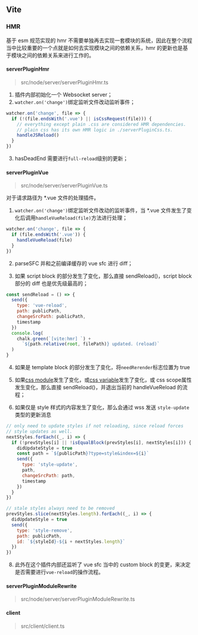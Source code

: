 ## Vite

### HMR

基于 esm 规范实现的 hmr 不需要单独再去实现一套模块的系统，因此在整个流程当中比较重要的一个点就是如何去实现模块之间的依赖关系，hmr 的更新也是基于模块之间的依赖关系来进行工作的。

#### serverPluginHmr

> src/node/server/serverPluginHmr.ts

1. 插件内部初始化一个 Websocket server；
2. `watcher.on('change')`绑定监听文件改动监听事件；

```javascript
watcher.on('change', file => {
  if (!(file.endsWith('.vue') || isCssRequest(file))) {
    // everything except plain .css are considered HMR dependencies.
    // plain css has its own HMR logic in ./serverPluginCss.ts.
    handleJSReload()
  }
})
```

3. hasDeadEnd 需要进行`full-reload`级别的更新；


#### serverPluginVue

> src/node/server/serverPluginVue.ts

对于请求路径为 *.vue 文件的处理插件。

1. `watcher.on('change')`绑定监听文件改动的监听事件，当 *.vue 文件发生了变化后调用`handleVueReload(file)`方法进行处理；

```javascript
watcher.on('change', file => {
  if (file.endsWith('.vue')) {
    handleVueReload(file)
  }
})
```

2. parseSFC 并和之前编译缓存的 vue sfc 进行 diff；

3. 如果 script block 的部分发生了变化，那么直接 sendReload()，script block 部分的 diff 也是优先级最高的；

```javascript
const sendReload = () => {
  send({
    type: 'vue-reload',
    path: publicPath,
    changeSrcPath: publicPath,
    timestamp
  })
  console.log(
    chalk.green(`[vite:hmr] `) +
      `${path.relative(root, filePath)} updated. (reload)`
  )
}
```

4. 如果是 template block 的部分发生了变化，将`needRerender`标志位置为 true

5. 如果[css module](https://github.com/vitejs/vite#css-modules)发生了变化，或[css variable](https://github.com/vitejs/vite#css-pre-processors)发生了变化，或 css scope属性发生变化，那么直接 sendReload()，并退出当前的 handleVueReload 的流程；

7. 如果仅是 style 样式的内容发生了变化，那么会通过 wss 发送 `style-update` 类型的更新消息

```javascript
// only need to update styles if not reloading, since reload forces
// style updates as well.
nextStyles.forEach((_, i) => {
  if (!prevStyles[i] || !isEqualBlock(prevStyles[i], nextStyles[i])) {
    didUpdateStyle = true
    const path = `${publicPath}?type=style&index=${i}`
    send({
      type: 'style-update',
      path,
      changeSrcPath: path,
      timestamp
    })
  }
})

// stale styles always need to be removed
prevStyles.slice(nextStyles.length).forEach((_, i) => {
  didUpdateStyle = true
  send({
    type: 'style-remove',
    path: publicPath,
    id: `${styleId}-${i + nextStyles.length}`
  })
})
```

8. 此外在这个插件内部还监听了 vue sfc 当中的 custom block 的变更，来决定是否需要进行`vue-reload`的操作流程。

#### serverPluginModuleRewrite

> src/node/server/serverPluginModuleRewrite.ts

#### client

> src/client/client.ts
